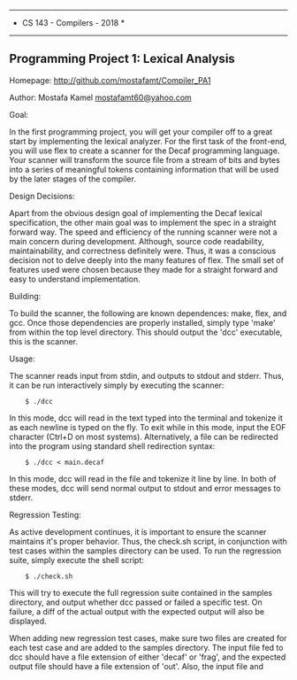 ******************************
* CS 143 - Compilers -  2018 *
******************************

Programming Project 1: Lexical Analysis
---------------------------------------

Homepage: http://github.com/mostafamt/Compiler_PA1

Author: Mostafa Kamel <mostafamt60@yahoo.com>

Goal:

In the first programming project, you will get your compiler off to a great
start by implementing the lexical analyzer. For the first task of the
front-end, you will use flex to create a scanner for the Decaf programming
language. Your scanner will transform the source file from a stream of bits and
bytes into a series of meaningful tokens containing information that will be
used by the later stages of the compiler.

Design Decisions:

Apart from the obvious design goal of implementing the Decaf lexical
specification, the other main goal was to implement the spec in a straight
forward way. The speed and efficiency of the running scanner were not
a main concern during development. Although, source code readability,
maintainability, and correctness definitely were. Thus, it was a conscious
decision not to delve deeply into the many features of flex. The small set of
features used were chosen because they made for a straight forward and easy to
understand implementation.

Building:

To build the scanner, the following are known dependences: make, flex, and gcc.
Once those dependencies are properly installed, simply type 'make' from within
the top level directory. This should output the 'dcc' executable, this is the
scanner.

Usage:

The scanner reads input from stdin, and outputs to stdout and stderr. Thus, it
can be run interactively simply by executing the scanner:

        $ ./dcc

In this mode, dcc will read in the text typed into the terminal and tokenize it
as each newline is typed on the fly. To exit while in this mode, input the EOF
character (Ctrl+D on most systems). Alternatively, a file can be redirected
into the program using standard shell redirection syntax:

        $ ./dcc < main.decaf

In this mode, dcc will read in the file and tokenize it line by line. In both
of these modes, dcc will send normal output to stdout and error messages to
stderr.

Regression Testing:

As active development continues, it is important to ensure the scanner
maintains it's proper behavior. Thus, the check.sh script, in conjunction with
test cases within the samples directory can be used. To run the regression
suite, simply execute the shell script:

        $ ./check.sh

This will try to execute the full regression suite contained in the samples
directory, and output whether dcc passed or failed a specific test. On failure,
a diff of the actual output with the expected output will also be displayed.

When adding new regression test cases, make sure two files are created for each
test case and are added to the samples directory. The input file fed to dcc
should have a file extension of either 'decaf' or 'frag', and the expected
output file should have a file extension of 'out'. Also, the input file and
